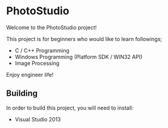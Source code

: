 # PhotoStudio

Welcome to the PhotoStudio project!

This project is for beginners who would like to learn followings;

- C / C++ Programming
- Windows Programming (Platform SDK / WIN32 API)
- Image Processing

Enjoy engineer life!

## Building

In order to build this project, you will need to install:

- Visual Studio 2013
